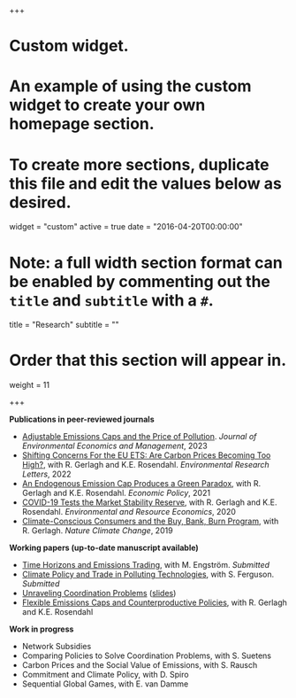 +++
# Custom widget.
# An example of using the custom widget to create your own homepage section.
# To create more sections, duplicate this file and edit the values below as desired.
widget = "custom"
active = true
date = "2016-04-20T00:00:00"

# Note: a full width section format can be enabled by commenting out the `title` and `subtitle` with a `#`.
title = "Research"
subtitle = ""

# Order that this section will appear in.
weight = 11

+++

**Publications in peer-reviewed journals**

- [Adjustable Emissions Caps and the Price of Pollution](https://www.sciencedirect.com/science/article/pii/S0095069623000116).  _Journal of Environmental Economics and Management_, 2023
- [Shifting Concerns For the EU ETS: Are Carbon Prices Becoming Too High?](https://iopscience.iop.org/article/10.1088/1748-9326/ac63d6), with R. Gerlagh and K.E. Rosendahl. _Environmental Research Letters_, 2022
- [An Endogenous Emission Cap Produces a Green Paradox](https://academic.oup.com/economicpolicy/article/36/107/485/6178790), with R. Gerlagh and K.E. Rosendahl. _Economic Policy_, 2021
- [COVID-19 Tests the Market Stability Reserve](https://link.springer.com/article/10.1007/s10640-020-00441-0), with R. Gerlagh and K.E. Rosendahl. _Environmental and Resource Economics_, 2020
- [Climate-Conscious Consumers and the Buy, Bank, Burn Program](https://www.nature.com/articles/s41558-019-0482-0), with R. Gerlagh. _Nature Climate Change_, 2019

**Working papers (up-to-date manuscript available)**

- [Time Horizons and Emissions Trading](https://openaccess.nhh.no/nhh-xmlui/handle/11250/3113286), with M. Engström. _Submitted_
- [Climate Policy and Trade in Polluting Technologies](https://openaccess.nhh.no/nhh-xmlui/handle/11250/3114448), with S. Ferguson. _Submitted_
- [Unraveling Coordination Problems](https://papers.ssrn.com/sol3/papers.cfm?abstract_id=4552733) ([slides](https://www.roweno.nl/files/slides_GPD.pdf))
- [Flexible Emissions Caps and Counterproductive Policies](https://www.roweno.nl/files/Flexible.pdf), with R. Gerlagh and K.E. Rosendahl



**Work in progress**

- Network Subsidies
- Comparing Policies to Solve Coordination Problems, with S. Suetens
- Carbon Prices and the Social Value of Emissions, with S. Rausch
- Commitment and Climate Policy, with D. Spiro
- Sequential Global Games, with E. van Damme

